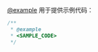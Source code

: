 [@example](http://usejsdoc.org/tags-example.html) 用于提供示例代码：

```js
/**
 * @example
 * <SAMPLE_CODE>
 */
```
